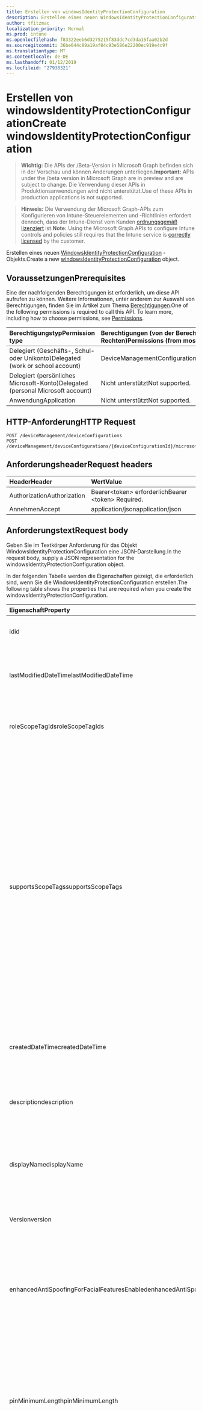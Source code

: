 ```yaml
---
title: Erstellen von windowsIdentityProtectionConfiguration
description: Erstellen eines neuen WindowsIdentityProtectionConfiguration-Objekts.
author: tfitzmac
localization_priority: Normal
ms.prod: intune
ms.openlocfilehash: f83322eeb6d3275215f83ddc7cd3da16faa02b2d
ms.sourcegitcommit: 36be044c89a19af84c93e586e22200ec919e4c9f
ms.translationtype: MT
ms.contentlocale: de-DE
ms.lasthandoff: 01/12/2019
ms.locfileid: "27938321"
---
```

# <a name="create-windowsidentityprotectionconfiguration"></a><span data-ttu-id="6ad97-103">Erstellen von windowsIdentityProtectionConfiguration</span><span class="sxs-lookup"><span data-stu-id="6ad97-103">Create windowsIdentityProtectionConfiguration</span></span>

> <span data-ttu-id="6ad97-104">**Wichtig:** Die APIs der /Beta-Version in Microsoft Graph befinden sich in der Vorschau und können Änderungen unterliegen.</span><span class="sxs-lookup"><span data-stu-id="6ad97-104">**Important:** APIs under the /beta version in Microsoft Graph are in preview and are subject to change.</span></span> <span data-ttu-id="6ad97-105">Die Verwendung dieser APIs in Produktionsanwendungen wird nicht unterstützt.</span><span class="sxs-lookup"><span data-stu-id="6ad97-105">Use of these APIs in production applications is not supported.</span></span>

> <span data-ttu-id="6ad97-106">**Hinweis:** Die Verwendung der Microsoft Graph-APIs zum Konfigurieren von Intune-Steuerelementen und -Richtlinien erfordert dennoch, dass der Intune-Dienst vom Kunden [ordnungsgemäß lizenziert](https://go.microsoft.com/fwlink/?linkid=839381) ist.</span><span class="sxs-lookup"><span data-stu-id="6ad97-106">**Note:** Using the Microsoft Graph APIs to configure Intune controls and policies still requires that the Intune service is [correctly licensed](https://go.microsoft.com/fwlink/?linkid=839381) by the customer.</span></span>

<span data-ttu-id="6ad97-107">Erstellen eines neuen [WindowsIdentityProtectionConfiguration](../resources/intune-deviceconfig-windowsidentityprotectionconfiguration.md) -Objekts.</span><span class="sxs-lookup"><span data-stu-id="6ad97-107">Create a new [windowsIdentityProtectionConfiguration](../resources/intune-deviceconfig-windowsidentityprotectionconfiguration.md) object.</span></span>
## <a name="prerequisites"></a><span data-ttu-id="6ad97-108">Voraussetzungen</span><span class="sxs-lookup"><span data-stu-id="6ad97-108">Prerequisites</span></span>
<span data-ttu-id="6ad97-p102">Eine der nachfolgenden Berechtigungen ist erforderlich, um diese API aufrufen zu können. Weitere Informationen, unter anderem zur Auswahl von Berechtigungen, finden Sie im Artikel zum Thema [Berechtigungen](/graph/permissions-reference).</span><span class="sxs-lookup"><span data-stu-id="6ad97-p102">One of the following permissions is required to call this API. To learn more, including how to choose permissions, see [Permissions](/graph/permissions-reference).</span></span>

|<span data-ttu-id="6ad97-111">Berechtigungstyp</span><span class="sxs-lookup"><span data-stu-id="6ad97-111">Permission type</span></span>|<span data-ttu-id="6ad97-112">Berechtigungen (von der Berechtigung mit den meisten Rechten zu der mit den wenigsten Rechten)</span><span class="sxs-lookup"><span data-stu-id="6ad97-112">Permissions (from most to least privileged)</span></span>|
|:---|:---|
|<span data-ttu-id="6ad97-113">Delegiert (Geschäfts-, Schul- oder Unikonto)</span><span class="sxs-lookup"><span data-stu-id="6ad97-113">Delegated (work or school account)</span></span>|<span data-ttu-id="6ad97-114">DeviceManagementConfiguration.ReadWrite.All</span><span class="sxs-lookup"><span data-stu-id="6ad97-114">DeviceManagementConfiguration.ReadWrite.All</span></span>|
|<span data-ttu-id="6ad97-115">Delegiert (persönliches Microsoft-Konto)</span><span class="sxs-lookup"><span data-stu-id="6ad97-115">Delegated (personal Microsoft account)</span></span>|<span data-ttu-id="6ad97-116">Nicht unterstützt</span><span class="sxs-lookup"><span data-stu-id="6ad97-116">Not supported.</span></span>|
|<span data-ttu-id="6ad97-117">Anwendung</span><span class="sxs-lookup"><span data-stu-id="6ad97-117">Application</span></span>|<span data-ttu-id="6ad97-118">Nicht unterstützt</span><span class="sxs-lookup"><span data-stu-id="6ad97-118">Not supported.</span></span>|

## <a name="http-request"></a><span data-ttu-id="6ad97-119">HTTP-Anforderung</span><span class="sxs-lookup"><span data-stu-id="6ad97-119">HTTP Request</span></span>
<!-- {
  "blockType": "ignored"
}
-->
``` http
POST /deviceManagement/deviceConfigurations
POST /deviceManagement/deviceConfigurations/{deviceConfigurationId}/microsoft.graph.windowsDomainJoinConfiguration/networkAccessConfigurations
```

## <a name="request-headers"></a><span data-ttu-id="6ad97-120">Anforderungsheader</span><span class="sxs-lookup"><span data-stu-id="6ad97-120">Request headers</span></span>
|<span data-ttu-id="6ad97-121">Header</span><span class="sxs-lookup"><span data-stu-id="6ad97-121">Header</span></span>|<span data-ttu-id="6ad97-122">Wert</span><span class="sxs-lookup"><span data-stu-id="6ad97-122">Value</span></span>|
|:---|:---|
|<span data-ttu-id="6ad97-123">Authorization</span><span class="sxs-lookup"><span data-stu-id="6ad97-123">Authorization</span></span>|<span data-ttu-id="6ad97-124">Bearer&lt;token&gt; erforderlich</span><span class="sxs-lookup"><span data-stu-id="6ad97-124">Bearer &lt;token&gt; Required.</span></span>|
|<span data-ttu-id="6ad97-125">Annehmen</span><span class="sxs-lookup"><span data-stu-id="6ad97-125">Accept</span></span>|<span data-ttu-id="6ad97-126">application/json</span><span class="sxs-lookup"><span data-stu-id="6ad97-126">application/json</span></span>|

## <a name="request-body"></a><span data-ttu-id="6ad97-127">Anforderungstext</span><span class="sxs-lookup"><span data-stu-id="6ad97-127">Request body</span></span>
<span data-ttu-id="6ad97-128">Geben Sie im Textkörper Anforderung für das Objekt WindowsIdentityProtectionConfiguration eine JSON-Darstellung.</span><span class="sxs-lookup"><span data-stu-id="6ad97-128">In the request body, supply a JSON representation for the windowsIdentityProtectionConfiguration object.</span></span>

<span data-ttu-id="6ad97-129">In der folgenden Tabelle werden die Eigenschaften gezeigt, die erforderlich sind, wenn Sie die WindowsIdentityProtectionConfiguration erstellen.</span><span class="sxs-lookup"><span data-stu-id="6ad97-129">The following table shows the properties that are required when you create the windowsIdentityProtectionConfiguration.</span></span>

|<span data-ttu-id="6ad97-130">Eigenschaft</span><span class="sxs-lookup"><span data-stu-id="6ad97-130">Property</span></span>|<span data-ttu-id="6ad97-131">Typ</span><span class="sxs-lookup"><span data-stu-id="6ad97-131">Type</span></span>|<span data-ttu-id="6ad97-132">Beschreibung</span><span class="sxs-lookup"><span data-stu-id="6ad97-132">Description</span></span>|
|:---|:---|:---|
|<span data-ttu-id="6ad97-133">id</span><span class="sxs-lookup"><span data-stu-id="6ad97-133">id</span></span>|<span data-ttu-id="6ad97-134">Zeichenfolge</span><span class="sxs-lookup"><span data-stu-id="6ad97-134">String</span></span>|<span data-ttu-id="6ad97-135">Schlüssel der Entität</span><span class="sxs-lookup"><span data-stu-id="6ad97-135">Key of the entity.</span></span> <span data-ttu-id="6ad97-136">Geerbt von [deviceConfiguration](../resources/intune-deviceconfig-deviceconfiguration.md).</span><span class="sxs-lookup"><span data-stu-id="6ad97-136">Inherited from [deviceConfiguration](../resources/intune-deviceconfig-deviceconfiguration.md)</span></span>|
|<span data-ttu-id="6ad97-137">lastModifiedDateTime</span><span class="sxs-lookup"><span data-stu-id="6ad97-137">lastModifiedDateTime</span></span>|<span data-ttu-id="6ad97-138">DateTimeOffset</span><span class="sxs-lookup"><span data-stu-id="6ad97-138">DateTimeOffset</span></span>|<span data-ttu-id="6ad97-139">Datum und Uhrzeit der letzten Änderung des Objekts.</span><span class="sxs-lookup"><span data-stu-id="6ad97-139">DateTime the object was last modified.</span></span> <span data-ttu-id="6ad97-140">Geerbt von [deviceConfiguration](../resources/intune-deviceconfig-deviceconfiguration.md).</span><span class="sxs-lookup"><span data-stu-id="6ad97-140">Inherited from [deviceConfiguration](../resources/intune-deviceconfig-deviceconfiguration.md)</span></span>|
|<span data-ttu-id="6ad97-141">roleScopeTagIds</span><span class="sxs-lookup"><span data-stu-id="6ad97-141">roleScopeTagIds</span></span>|<span data-ttu-id="6ad97-142">Collection von Objekten des Typs „String“</span><span class="sxs-lookup"><span data-stu-id="6ad97-142">String collection</span></span>|<span data-ttu-id="6ad97-143">Liste der Bereich Tags für diese Instanz der Entität.</span><span class="sxs-lookup"><span data-stu-id="6ad97-143">List of Scope Tags for this Entity instance.</span></span> <span data-ttu-id="6ad97-144">Geerbt von [deviceConfiguration](../resources/intune-deviceconfig-deviceconfiguration.md).</span><span class="sxs-lookup"><span data-stu-id="6ad97-144">Inherited from [deviceConfiguration](../resources/intune-deviceconfig-deviceconfiguration.md)</span></span>|
|<span data-ttu-id="6ad97-145">supportsScopeTags</span><span class="sxs-lookup"><span data-stu-id="6ad97-145">supportsScopeTags</span></span>|<span data-ttu-id="6ad97-146">Boolescher Wert</span><span class="sxs-lookup"><span data-stu-id="6ad97-146">Boolean</span></span>|<span data-ttu-id="6ad97-147">Gibt an, ob die zugrunde liegende Gerätekonfiguration die Zuweisung von Bereich Kategorien unterstützt.</span><span class="sxs-lookup"><span data-stu-id="6ad97-147">Indicates whether or not the underlying Device Configuration supports the assignment of scope tags.</span></span> <span data-ttu-id="6ad97-148">Zuweisen der ScopeTags-Eigenschaft ist nicht zulässig, wenn dieser Wert false ist und Entitäten nicht bereichsbezogenen Benutzern angezeigt werden.</span><span class="sxs-lookup"><span data-stu-id="6ad97-148">Assigning to the ScopeTags property is not allowed when this value is false and entities will not be visible to scoped users.</span></span> <span data-ttu-id="6ad97-149">Dies tritt für Legacy-Richtlinien in Silverlight erstellt und kann durch Löschen und Neuerstellen der Richtlinie in der Azure-Verwaltungsportal aufgelöst werden.</span><span class="sxs-lookup"><span data-stu-id="6ad97-149">This occurs for Legacy policies created in Silverlight and can be resolved by deleting and recreating the policy in the Azure Portal.</span></span> <span data-ttu-id="6ad97-150">Diese Eigenschaft ist schreibgeschützt.</span><span class="sxs-lookup"><span data-stu-id="6ad97-150">This property is read-only.</span></span> <span data-ttu-id="6ad97-151">Geerbt von [deviceConfiguration](../resources/intune-deviceconfig-deviceconfiguration.md).</span><span class="sxs-lookup"><span data-stu-id="6ad97-151">Inherited from [deviceConfiguration](../resources/intune-deviceconfig-deviceconfiguration.md)</span></span>|
|<span data-ttu-id="6ad97-152">createdDateTime</span><span class="sxs-lookup"><span data-stu-id="6ad97-152">createdDateTime</span></span>|<span data-ttu-id="6ad97-153">DateTimeOffset</span><span class="sxs-lookup"><span data-stu-id="6ad97-153">DateTimeOffset</span></span>|<span data-ttu-id="6ad97-154">Datum und Uhrzeit der Erstellung des Objekts.</span><span class="sxs-lookup"><span data-stu-id="6ad97-154">DateTime the object was created.</span></span> <span data-ttu-id="6ad97-155">Geerbt von [deviceConfiguration](../resources/intune-deviceconfig-deviceconfiguration.md).</span><span class="sxs-lookup"><span data-stu-id="6ad97-155">Inherited from [deviceConfiguration](../resources/intune-deviceconfig-deviceconfiguration.md)</span></span>|
|<span data-ttu-id="6ad97-156">description</span><span class="sxs-lookup"><span data-stu-id="6ad97-156">description</span></span>|<span data-ttu-id="6ad97-157">Zeichenfolge</span><span class="sxs-lookup"><span data-stu-id="6ad97-157">String</span></span>|<span data-ttu-id="6ad97-158">Beschreibung der Gerätekonfiguration (vom Administrator festgelegt).</span><span class="sxs-lookup"><span data-stu-id="6ad97-158">Admin provided description of the Device Configuration.</span></span> <span data-ttu-id="6ad97-159">Geerbt von [deviceConfiguration](../resources/intune-deviceconfig-deviceconfiguration.md).</span><span class="sxs-lookup"><span data-stu-id="6ad97-159">Inherited from [deviceConfiguration](../resources/intune-deviceconfig-deviceconfiguration.md)</span></span>|
|<span data-ttu-id="6ad97-160">displayName</span><span class="sxs-lookup"><span data-stu-id="6ad97-160">displayName</span></span>|<span data-ttu-id="6ad97-161">Zeichenfolge</span><span class="sxs-lookup"><span data-stu-id="6ad97-161">String</span></span>|<span data-ttu-id="6ad97-162">Name der Gerätekonfiguration (vom Administrator festgelegt).</span><span class="sxs-lookup"><span data-stu-id="6ad97-162">Admin provided name of the device configuration.</span></span> <span data-ttu-id="6ad97-163">Geerbt von [deviceConfiguration](../resources/intune-deviceconfig-deviceconfiguration.md).</span><span class="sxs-lookup"><span data-stu-id="6ad97-163">Inherited from [deviceConfiguration](../resources/intune-deviceconfig-deviceconfiguration.md)</span></span>|
|<span data-ttu-id="6ad97-164">Version</span><span class="sxs-lookup"><span data-stu-id="6ad97-164">version</span></span>|<span data-ttu-id="6ad97-165">Int32</span><span class="sxs-lookup"><span data-stu-id="6ad97-165">Int32</span></span>|<span data-ttu-id="6ad97-166">Version der Gerätekonfiguration.</span><span class="sxs-lookup"><span data-stu-id="6ad97-166">Version of the device configuration.</span></span> <span data-ttu-id="6ad97-167">Geerbt von [deviceConfiguration](../resources/intune-deviceconfig-deviceconfiguration.md).</span><span class="sxs-lookup"><span data-stu-id="6ad97-167">Inherited from [deviceConfiguration](../resources/intune-deviceconfig-deviceconfiguration.md)</span></span>|
|<span data-ttu-id="6ad97-168">enhancedAntiSpoofingForFacialFeaturesEnabled</span><span class="sxs-lookup"><span data-stu-id="6ad97-168">enhancedAntiSpoofingForFacialFeaturesEnabled</span></span>|<span data-ttu-id="6ad97-169">Boolescher Wert</span><span class="sxs-lookup"><span data-stu-id="6ad97-169">Boolean</span></span>|<span data-ttu-id="6ad97-170">Boolescher Wert verwendet, um erweiterte Anti-spoofing für die Spracherkennung auf Windows Hello Gesicht Authentifizierung Gesichtsausdruck Feature aktivieren.</span><span class="sxs-lookup"><span data-stu-id="6ad97-170">Boolean value used to enable enhanced anti-spoofing for facial feature recognition on Windows Hello face authentication.</span></span>|
|<span data-ttu-id="6ad97-171">pinMinimumLength</span><span class="sxs-lookup"><span data-stu-id="6ad97-171">pinMinimumLength</span></span>|<span data-ttu-id="6ad97-172">Int32</span><span class="sxs-lookup"><span data-stu-id="6ad97-172">Int32</span></span>|<span data-ttu-id="6ad97-173">Integer-Wert, der die Mindestanzahl der Zeichen für den Windows Hello für Business PIN benötigt wird.</span><span class="sxs-lookup"><span data-stu-id="6ad97-173">Integer value that sets the minimum number of characters required for the Windows Hello for Business PIN.</span></span> <span data-ttu-id="6ad97-174">Gültige Werte sind 4 bis 127 und kleiner als oder gleich dem Wert für die maximale PIN festlegen.</span><span class="sxs-lookup"><span data-stu-id="6ad97-174">Valid values are 4 to 127 inclusive and less than or equal to the value set for the maximum PIN.</span></span> <span data-ttu-id="6ad97-175">Gültige Werte 4 bis 127</span><span class="sxs-lookup"><span data-stu-id="6ad97-175">Valid values 4 to 127</span></span>|
|<span data-ttu-id="6ad97-176">pinMaximumLength</span><span class="sxs-lookup"><span data-stu-id="6ad97-176">pinMaximumLength</span></span>|<span data-ttu-id="6ad97-177">Int32</span><span class="sxs-lookup"><span data-stu-id="6ad97-177">Int32</span></span>|<span data-ttu-id="6ad97-178">Integer-Wert, der die maximale Anzahl der zulässigen Zeichen für die Arbeit PIN festlegt.</span><span class="sxs-lookup"><span data-stu-id="6ad97-178">Integer value that sets the maximum number of characters allowed for the work PIN.</span></span> <span data-ttu-id="6ad97-179">Gültige Werte sind 4 bis 127 inklusive und größer als oder gleich dem Wert für die minimale PIN festlegen.</span><span class="sxs-lookup"><span data-stu-id="6ad97-179">Valid values are 4 to 127 inclusive and greater than or equal to the value set for the minimum PIN.</span></span> <span data-ttu-id="6ad97-180">Gültige Werte 4 bis 127</span><span class="sxs-lookup"><span data-stu-id="6ad97-180">Valid values 4 to 127</span></span>|
|<span data-ttu-id="6ad97-181">pinUppercaseCharactersUsage</span><span class="sxs-lookup"><span data-stu-id="6ad97-181">pinUppercaseCharactersUsage</span></span>|[<span data-ttu-id="6ad97-182">configurationUsage</span><span class="sxs-lookup"><span data-stu-id="6ad97-182">configurationUsage</span></span>](../resources/intune-deviceconfig-configurationusage.md)|<span data-ttu-id="6ad97-183">Dieser Wert konfiguriert die Verwendung von Großbuchstaben in der Windows Hello für Business PIN ein.</span><span class="sxs-lookup"><span data-stu-id="6ad97-183">This value configures the use of uppercase characters in the Windows Hello for Business PIN.</span></span> <span data-ttu-id="6ad97-184">Mögliche Werte sind: `blocked`, `required` und `allowed`.</span><span class="sxs-lookup"><span data-stu-id="6ad97-184">Possible values are: `blocked`, `required`, `allowed`.</span></span>|
|<span data-ttu-id="6ad97-185">pinLowercaseCharactersUsage</span><span class="sxs-lookup"><span data-stu-id="6ad97-185">pinLowercaseCharactersUsage</span></span>|[<span data-ttu-id="6ad97-186">configurationUsage</span><span class="sxs-lookup"><span data-stu-id="6ad97-186">configurationUsage</span></span>](../resources/intune-deviceconfig-configurationusage.md)|<span data-ttu-id="6ad97-187">Dieser Wert konfiguriert die Verwendung von Kleinbuchstaben in der Windows Hello für Business PIN ein.</span><span class="sxs-lookup"><span data-stu-id="6ad97-187">This value configures the use of lowercase characters in the Windows Hello for Business PIN.</span></span> <span data-ttu-id="6ad97-188">Mögliche Werte sind: `blocked`, `required` und `allowed`.</span><span class="sxs-lookup"><span data-stu-id="6ad97-188">Possible values are: `blocked`, `required`, `allowed`.</span></span>|
|<span data-ttu-id="6ad97-189">pinSpecialCharactersUsage</span><span class="sxs-lookup"><span data-stu-id="6ad97-189">pinSpecialCharactersUsage</span></span>|[<span data-ttu-id="6ad97-190">configurationUsage</span><span class="sxs-lookup"><span data-stu-id="6ad97-190">configurationUsage</span></span>](../resources/intune-deviceconfig-configurationusage.md)|<span data-ttu-id="6ad97-191">Steuert die Möglichkeit, Sonderzeichen in der Windows Hello für Business PIN verwenden.</span><span class="sxs-lookup"><span data-stu-id="6ad97-191">Controls the ability to use special characters in the Windows Hello for Business PIN.</span></span> <span data-ttu-id="6ad97-192">Mögliche Werte sind: `blocked`, `required` und `allowed`.</span><span class="sxs-lookup"><span data-stu-id="6ad97-192">Possible values are: `blocked`, `required`, `allowed`.</span></span>|
|<span data-ttu-id="6ad97-193">pinExpirationInDays</span><span class="sxs-lookup"><span data-stu-id="6ad97-193">pinExpirationInDays</span></span>|<span data-ttu-id="6ad97-194">Int32</span><span class="sxs-lookup"><span data-stu-id="6ad97-194">Int32</span></span>|<span data-ttu-id="6ad97-195">Integer-Wert gibt den Zeitraum (in Tagen) an, dass eine PIN-Nummer verwendet werden kann, bevor das System den Benutzer es ändern müssen.</span><span class="sxs-lookup"><span data-stu-id="6ad97-195">Integer value specifies the period (in days) that a PIN can be used before the system requires the user to change it.</span></span> <span data-ttu-id="6ad97-196">Gültige Werte sind 0, 730.</span><span class="sxs-lookup"><span data-stu-id="6ad97-196">Valid values are 0 to 730 inclusive.</span></span> <span data-ttu-id="6ad97-197">Gültige Werte: 0 bis 730.</span><span class="sxs-lookup"><span data-stu-id="6ad97-197">Valid values 0 to 730</span></span>|
|<span data-ttu-id="6ad97-198">pinPreviousBlockCount</span><span class="sxs-lookup"><span data-stu-id="6ad97-198">pinPreviousBlockCount</span></span>|<span data-ttu-id="6ad97-199">Int32</span><span class="sxs-lookup"><span data-stu-id="6ad97-199">Int32</span></span>|<span data-ttu-id="6ad97-200">Steuert die Möglichkeit, zu verhindern, dass Benutzer die ältere PINs verwenden.</span><span class="sxs-lookup"><span data-stu-id="6ad97-200">Controls the ability to prevent users from using past PINs.</span></span> <span data-ttu-id="6ad97-201">Dies muss zwischen 0 und 50, einschließlich festgelegt werden, und die aktuelle PIN des Benutzers in diese Zählung eingeschlossen ist.</span><span class="sxs-lookup"><span data-stu-id="6ad97-201">This must be set between 0 and 50, inclusive, and the current PIN of the user is included in that count.</span></span> <span data-ttu-id="6ad97-202">Wenn auf 0 gesetzt, vorherigen PINs nicht gespeichert werden.</span><span class="sxs-lookup"><span data-stu-id="6ad97-202">If set to 0, previous PINs are not stored.</span></span> <span data-ttu-id="6ad97-203">PIN-Verlauf wird nicht beibehalten, über eine PIN zurücksetzen.</span><span class="sxs-lookup"><span data-stu-id="6ad97-203">PIN history is not preserved through a PIN reset.</span></span> <span data-ttu-id="6ad97-204">Gültige Werte: 0 bis 50.</span><span class="sxs-lookup"><span data-stu-id="6ad97-204">Valid values 0 to 50</span></span>|
|<span data-ttu-id="6ad97-205">pinRecoveryEnabled</span><span class="sxs-lookup"><span data-stu-id="6ad97-205">pinRecoveryEnabled</span></span>|<span data-ttu-id="6ad97-206">Boolescher Wert</span><span class="sxs-lookup"><span data-stu-id="6ad97-206">Boolean</span></span>|<span data-ttu-id="6ad97-207">Boolescher Wert, mit der einen Benutzer seine PIN mithilfe der Windows Hello für Recovery-Service Business PIN ändern kann.</span><span class="sxs-lookup"><span data-stu-id="6ad97-207">Boolean value that enables a user to change their PIN by using the Windows Hello for Business PIN recovery service.</span></span>|
|<span data-ttu-id="6ad97-208">securityDeviceRequired</span><span class="sxs-lookup"><span data-stu-id="6ad97-208">securityDeviceRequired</span></span>|<span data-ttu-id="6ad97-209">Boolescher Wert</span><span class="sxs-lookup"><span data-stu-id="6ad97-209">Boolean</span></span>|<span data-ttu-id="6ad97-210">Steuert, ob ein vertrauenswürdiger Platform-Modul (TPM) für die Bereitstellung von Windows Hello für Unternehmen erforderlich ist.</span><span class="sxs-lookup"><span data-stu-id="6ad97-210">Controls whether to require a Trusted Platform Module (TPM) for provisioning Windows Hello for Business.</span></span> <span data-ttu-id="6ad97-211">Ein TPM bietet einen zusätzliche Sicherheit-Vorteil, dass darauf gespeicherte Daten auf anderen Geräten verwendet werden können.</span><span class="sxs-lookup"><span data-stu-id="6ad97-211">A TPM provides an additional security benefit in that data stored on it cannot be used on other devices.</span></span> <span data-ttu-id="6ad97-212">Wenn auf False festgelegt, alle Geräte Windows Hello für Unternehmen bereitstellen können, auch wenn ein verwendbar TPM nicht vorhanden ist.</span><span class="sxs-lookup"><span data-stu-id="6ad97-212">If set to False, all devices can provision Windows Hello for Business even if there is not a usable TPM.</span></span>|
|<span data-ttu-id="6ad97-213">unlockWithBiometricsEnabled</span><span class="sxs-lookup"><span data-stu-id="6ad97-213">unlockWithBiometricsEnabled</span></span>|<span data-ttu-id="6ad97-214">Boolescher Wert</span><span class="sxs-lookup"><span data-stu-id="6ad97-214">Boolean</span></span>|<span data-ttu-id="6ad97-215">Steuert die Verwendung von biometrische Gesten, wie das Standardsymbol zurück und Fingerabdruck, als Alternative zu den Windows Hello für Business PIN an.</span><span class="sxs-lookup"><span data-stu-id="6ad97-215">Controls the use of biometric gestures, such as face and fingerprint, as an alternative to the Windows Hello for Business PIN.</span></span>  <span data-ttu-id="6ad97-216">Wenn es sich bei Festlegung auf "false", biometrische Gesten nicht zulässig sind.</span><span class="sxs-lookup"><span data-stu-id="6ad97-216">If set to False, biometric gestures are not allowed.</span></span> <span data-ttu-id="6ad97-217">Benutzer müssen eine PIN weiterhin als Sicherungskopie bei Fehlern konfigurieren.</span><span class="sxs-lookup"><span data-stu-id="6ad97-217">Users must still configure a PIN as a backup in case of failures.</span></span>|
|<span data-ttu-id="6ad97-218">useCertificatesForOnPremisesAuthEnabled</span><span class="sxs-lookup"><span data-stu-id="6ad97-218">useCertificatesForOnPremisesAuthEnabled</span></span>|<span data-ttu-id="6ad97-219">Boolescher Wert</span><span class="sxs-lookup"><span data-stu-id="6ad97-219">Boolean</span></span>|<span data-ttu-id="6ad97-220">Boolescher Wert, mit der Windows Hello für Unternehmen von Zertifikaten auf Standortbasierte Ressourcen authentifizieren kann.</span><span class="sxs-lookup"><span data-stu-id="6ad97-220">Boolean value that enables Windows Hello for Business to use certificates to authenticate on-premise resources.</span></span>|
|<span data-ttu-id="6ad97-221">windowsHelloForBusinessBlocked</span><span class="sxs-lookup"><span data-stu-id="6ad97-221">windowsHelloForBusinessBlocked</span></span>|<span data-ttu-id="6ad97-222">Boolescher Wert</span><span class="sxs-lookup"><span data-stu-id="6ad97-222">Boolean</span></span>|<span data-ttu-id="6ad97-223">Boolescher Wert, der Windows Hello für Unternehmen als Methode für die Anmeldung bei Windows blockiert.</span><span class="sxs-lookup"><span data-stu-id="6ad97-223">Boolean value that blocks Windows Hello for Business as a method for signing into Windows.</span></span>|



## <a name="response"></a><span data-ttu-id="6ad97-224">Antwort</span><span class="sxs-lookup"><span data-stu-id="6ad97-224">Response</span></span>
<span data-ttu-id="6ad97-225">Wenn der Vorgang erfolgreich war, gibt diese Methode einen `201 Created` Antwortcode und eines [WindowsIdentityProtectionConfiguration](../resources/intune-deviceconfig-windowsidentityprotectionconfiguration.md) -Objekts in der Antworttext.</span><span class="sxs-lookup"><span data-stu-id="6ad97-225">If successful, this method returns a `201 Created` response code and a [windowsIdentityProtectionConfiguration](../resources/intune-deviceconfig-windowsidentityprotectionconfiguration.md) object in the response body.</span></span>

## <a name="example"></a><span data-ttu-id="6ad97-226">Beispiel</span><span class="sxs-lookup"><span data-stu-id="6ad97-226">Example</span></span>
### <a name="request"></a><span data-ttu-id="6ad97-227">Anforderung</span><span class="sxs-lookup"><span data-stu-id="6ad97-227">Request</span></span>
<span data-ttu-id="6ad97-228">Nachfolgend sehen Sie ein Beispiel der Anforderung.</span><span class="sxs-lookup"><span data-stu-id="6ad97-228">Here is an example of the request.</span></span>
``` http
POST https://graph.microsoft.com/beta/deviceManagement/deviceConfigurations
Content-type: application/json
Content-length: 838

{
  "@odata.type": "#microsoft.graph.windowsIdentityProtectionConfiguration",
  "lastModifiedDateTime": "2017-01-01T00:00:35.1329464-08:00",
  "roleScopeTagIds": [
    "Role Scope Tag Ids value"
  ],
  "supportsScopeTags": true,
  "description": "Description value",
  "displayName": "Display Name value",
  "version": 7,
  "enhancedAntiSpoofingForFacialFeaturesEnabled": true,
  "pinMinimumLength": 0,
  "pinMaximumLength": 0,
  "pinUppercaseCharactersUsage": "required",
  "pinLowercaseCharactersUsage": "required",
  "pinSpecialCharactersUsage": "required",
  "pinExpirationInDays": 3,
  "pinPreviousBlockCount": 5,
  "pinRecoveryEnabled": true,
  "securityDeviceRequired": true,
  "unlockWithBiometricsEnabled": true,
  "useCertificatesForOnPremisesAuthEnabled": true,
  "windowsHelloForBusinessBlocked": true
}
```

### <a name="response"></a><span data-ttu-id="6ad97-229">Antwort</span><span class="sxs-lookup"><span data-stu-id="6ad97-229">Response</span></span>
<span data-ttu-id="6ad97-p120">Nachfolgend sehen Sie ein Beispiel der Antwort. Hinweis: Das hier gezeigte Antwortobjekt ist möglicherweise aus Platzgründen abgeschnitten. Von einem tatsächlichen Aufruf werden alle Eigenschaften zurückgegeben.</span><span class="sxs-lookup"><span data-stu-id="6ad97-p120">Here is an example of the response. Note: The response object shown here may be truncated for brevity. All of the properties will be returned from an actual call.</span></span>
``` http
HTTP/1.1 201 Created
Content-Type: application/json
Content-Length: 946

{
  "@odata.type": "#microsoft.graph.windowsIdentityProtectionConfiguration",
  "id": "b2e64303-4303-b2e6-0343-e6b20343e6b2",
  "lastModifiedDateTime": "2017-01-01T00:00:35.1329464-08:00",
  "roleScopeTagIds": [
    "Role Scope Tag Ids value"
  ],
  "supportsScopeTags": true,
  "createdDateTime": "2017-01-01T00:02:43.5775965-08:00",
  "description": "Description value",
  "displayName": "Display Name value",
  "version": 7,
  "enhancedAntiSpoofingForFacialFeaturesEnabled": true,
  "pinMinimumLength": 0,
  "pinMaximumLength": 0,
  "pinUppercaseCharactersUsage": "required",
  "pinLowercaseCharactersUsage": "required",
  "pinSpecialCharactersUsage": "required",
  "pinExpirationInDays": 3,
  "pinPreviousBlockCount": 5,
  "pinRecoveryEnabled": true,
  "securityDeviceRequired": true,
  "unlockWithBiometricsEnabled": true,
  "useCertificatesForOnPremisesAuthEnabled": true,
  "windowsHelloForBusinessBlocked": true
}
```





